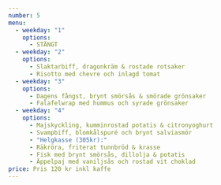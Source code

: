 ```yaml
---
number: 5
menu:
  - weekday: "1"
    options:
      - STÄNGT
  - weekday: "2"
    options:
      - Slaktarbiff, dragonkräm & rostade rotsaker
      - Risotto med chevre och inlagd tomat
  - weekday: "3"
    options:
      - Dagens fångst, brynt smörsås & smörade grönsaker
      - Falafelwrap med hummus och syrade grönsaker
  - weekday: "4"
    options:
      - Majskyckling, kumminrostad potatis & citronyoghurt
      - Svampbiff, blomkålspuré och brynt salviasmör
      - "Helgkasse (305kr):"
      - Räkröra, friterat tunnbröd & krasse
      - Fisk med brynt smörsås, dillolja & potatis
      - Äppelpaj med vaniljsås och rostad vit choklad
price: Pris 120 kr inkl kaffe
---
```

